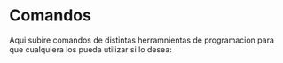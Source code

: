 # Comandos
Aqui subire comandos de distintas herramnientas de programacion para que cualquiera los pueda utilizar si lo desea:
